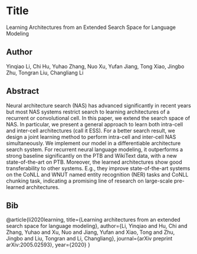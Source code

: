 # Title
Learning Architectures from an Extended Search Space for Language Modeling

## Author
Yinqiao Li, Chi Hu, Yuhao Zhang, Nuo Xu, Yufan Jiang, Tong Xiao, Jingbo Zhu, Tongran Liu, Changliang Li

## Abstract
Neural architecture search (NAS) has advanced significantly in recent years but most NAS systems restrict search to learning architectures of a recurrent or convolutional cell. In this paper, we extend the search space of NAS. In particular, we present a general approach to learn both intra-cell and inter-cell architectures (call it ESS). For a better search result, we design a joint learning method to perform intra-cell and inter-cell NAS simultaneously. We implement our model in a differentiable architecture search system. For recurrent neural language modeling, it outperforms a strong baseline significantly on the PTB and WikiText data, with a new state-of-the-art on PTB. Moreover, the learned architectures show good transferability to other systems. E.g., they improve state-of-the-art systems on the CoNLL and WNUT named entity recognition (NER) tasks and CoNLL chunking task, indicating a promising line of research on large-scale pre-learned architectures.

## Bib
@article{li2020learning,
  title={Learning architectures from an extended search space for language modeling},
  author={Li, Yinqiao and Hu, Chi and Zhang, Yuhao and Xu, Nuo and Jiang, Yufan and Xiao, Tong and Zhu, Jingbo and Liu, Tongran and Li, Changliang},
  journal={arXiv preprint arXiv:2005.02593},
  year={2020}
}